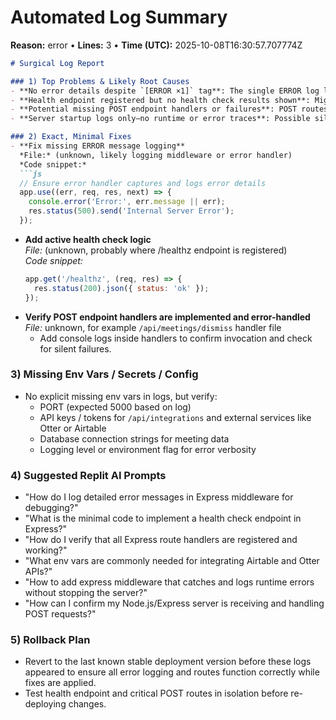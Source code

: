# Automated Log Summary

**Reason:** error • **Lines:** 3 • **Time (UTC):** 2025-10-08T16:30:57.707774Z

<!-- fingerprint:2c07cf6ebc1e -->

```markdown
# Surgical Log Report

### 1) Top Problems & Likely Root Causes
- **No error details despite `[ERROR ×1]` tag**: The single ERROR log line shows no message, indicating either missing error details or logging misconfiguration.
- **Health endpoint registered but no health check results shown**: Might be missing active health checks or readiness checks in the service.
- **Potential missing POST endpoint handlers or failures**: POST routes listed, but no confirmation of successful handler registration or handling logic.
- **Server startup logs only—no runtime or error traces**: Possible silent failures during runtime or unreported errors.

### 2) Exact, Minimal Fixes
- **Fix missing ERROR message logging**  
  *File:* (unknown, likely logging middleware or error handler)  
  *Code snippet:*  
  ```js
  // Ensure error handler captures and logs error details
  app.use((err, req, res, next) => {
    console.error('Error:', err.message || err);
    res.status(500).send('Internal Server Error');
  });
  ```
- **Add active health check logic**  
  *File:* (unknown, probably where /healthz endpoint is registered)  
  *Code snippet:*  
  ```js
  app.get('/healthz', (req, res) => {
    res.status(200).json({ status: 'ok' });
  });
  ```
- **Verify POST endpoint handlers are implemented and error-handled**  
  *File:* unknown, for example `/api/meetings/dismiss` handler file  
  - Add console logs inside handlers to confirm invocation and check for silent failures.

### 3) Missing Env Vars / Secrets / Config
- No explicit missing env vars in logs, but verify:  
  - PORT (expected 5000 based on log)  
  - API keys / tokens for `/api/integrations` and external services like Otter or Airtable  
  - Database connection strings for meeting data  
  - Logging level or environment flag for error verbosity

### 4) Suggested Replit AI Prompts
- "How do I log detailed error messages in Express middleware for debugging?"
- "What is the minimal code to implement a health check endpoint in Express?"
- "How do I verify that all Express route handlers are registered and working?"
- "What env vars are commonly needed for integrating Airtable and Otter APIs?"
- "How to add express middleware that catches and logs runtime errors without stopping the server?"
- "How can I confirm my Node.js/Express server is receiving and handling POST requests?"

### 5) Rollback Plan
- Revert to the last known stable deployment version before these logs appeared to ensure all error logging and routes function correctly while fixes are applied.
- Test health endpoint and critical POST routes in isolation before re-deploying changes.
```
